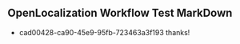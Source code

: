 ## OpenLocalization Workflow Test MarkDown
* cad00428-ca90-45e9-95fb-723463a3f193 
thanks!<!--HONumber=Mar16_HO2-->
